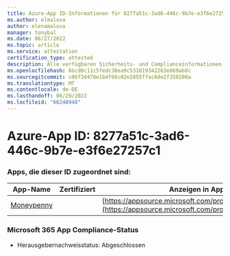 ```yaml
---
title: Azure-App ID-Informationen für 8277a51c-3ad6-446c-9b7e-e3f6e27257c1
ms.author: elmalova
author: elenamalova
manager: tonybal
ms.date: 06/27/2022
ms.topic: article
ms.service: attestation
certification_type: attested
description: Alle verfügbaren Sicherheits- und Complianceinformationen für 8277a51c-3ad6-446c-9b7e-e3f6e27257c1.
ms.openlocfilehash: 6bcd0c11c5fedc36ea9c531819342263e869ab8c
ms.sourcegitcommit: c06f3d478e1b4f66c02e2855ffac6de2f350208a
ms.translationtype: MT
ms.contentlocale: de-DE
ms.lasthandoff: 06/29/2022
ms.locfileid: "66248948"
---
```

# <a name="azure-app-id-8277a51c-3ad6-446c-9b7e-e3f6e27257c1"></a>Azure-App ID: 8277a51c-3ad6-446c-9b7e-e3f6e27257c1


### <a name="apps-associated-with-this-id"></a>Apps, die dieser ID zugeordnet sind:
| **App-Name** | **Zertifiziert** | **Anzeigen in AppSource** |
|--------------|---------------|-----------------------|
| [Moneypenny](../forward/WA200003396.md) |  | [https://appsource.microsoft.com/product/office/WA200003396](https://appsource.microsoft.com/product/office/WA200003396) |

### <a name="microsoft-365-app-compliance-status"></a>Microsoft 365 App Compliance-Status
- Herausgebernachweisstatus: Abgeschlossen
